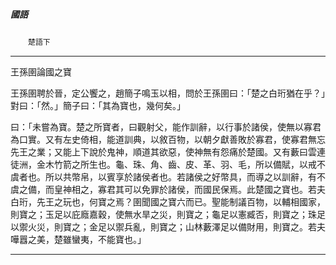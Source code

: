 

##### 國語
　　`楚語下`

* * *

王孫圉論國之寶

王孫圉聘於晉，定公饗之，趙簡子鳴玉以相，問於王孫圉曰：「楚之白珩猶在乎？」對曰：「然。」簡子曰：「其為寶也，幾何矣。」

曰：「未嘗為寶。楚之所寶者，曰觀射父，能作訓辭，以行事於諸侯，使無以寡君為口實。又有左史倚相，能道訓典，以敘百物，以朝夕獻善敗於寡君，使寡君無忘先王之業；又能上下說於鬼神，順道其欲惡，使神無有怨痛於楚國。又有藪曰雲連徒洲，金木竹箭之所生也。龜、珠、角、齒、皮、革、羽、毛，所以備賦，以戒不虞者也。所以共幣帛，以賓享於諸侯者也。若諸侯之好幣具，而導之以訓辭，有不虞之備，而皇神相之，寡君其可以免罪於諸侯，而國民保焉。此楚國之寶也。若夫白珩，先王之玩也，何寶之焉？圉聞國之寶六而已。聖能制議百物，以輔相國家，則寶之；玉足以庇廕嘉穀，使無水旱之災，則寶之；龜足以憲臧否，則寶之；珠足以禦火災，則寶之；金足以禦兵亂，則寶之；山林藪澤足以備財用，則寶之。若夫嘩囂之美，楚雖蠻夷，不能寶也。」

* * *


